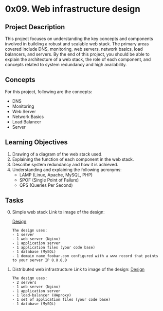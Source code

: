 # 0x09. Web infrastructure design

## Project Description

This project focuses on understanding the key concepts and components involved in building a robust and scalable web stack.
The primary areas covered include DNS, monitoring, web servers, network basics, load balancers, and servers.
By the end of this project, you should be able to explain the architecture of a web stack, the role of each component,
and concepts related to system redundancy and high availability.

## Concepts

For this project, following are the concepts:

- DNS
- Monitoring
- Web Server
- Network Basics
- Load Balancer
- Server

## Learning Objectives

1. Drawing of a diagram of the web stack used.
2. Explaining the function of each component in the web stack.
3. Describe system redundancy and how it is achieved.
4. Understanding and explaining the following acronyms:
   - LAMP (Linux, Apache, MySQL, PHP)
   - SPOF (Single Point of Failure)
   - QPS (Queries Per Second)

## Tasks
0. Simple web stack
	Link to image of the design:
	
	[Design](https://imgur.com/a/V0KnLCR)
	```
	The design uses:
	- 1 server
	- 1 web server (Nginx)
	- 1 application server
	- 1 application files (your code base)
	- 1 database (MySQL)
	- 1 domain name foobar.com configured with a www record that points to your server IP 8.8.8.8
	```
1. Distributed web infrastructure
	Link to image of the design:
	[Design](https://imgur.com/JTIDLzi)
	```
	The design uses:
	- 2 servers
	- 1 web server (Nginx)
	- 1 application server
	- 1 load-balancer (HAproxy)
	- 1 set of application files (your code base)
	- 1 database (MySQL)
	```
